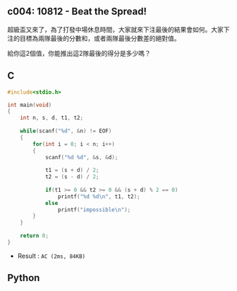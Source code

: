 ## c004: 10812 - Beat the Spread!
超級盃又來了，為了打發中場休息時間，大家就來下注最後的結果會如何。大家下注的目標為兩隊最後的分數和，或者兩隊最後分數差的絕對值。

給你這2個值，你能推出這2隊最後的得分是多少嗎？

## C
```C
#include<stdio.h>

int main(void)
{
	int n, s, d, t1, t2;
	
	while(scanf("%d", &n) != EOF)
	{
		for(int i = 0; i < n; i++)
		{
			scanf("%d %d", &s, &d);
			
			t1 = (s + d) / 2;
			t2 = (s - d) / 2;
			
			if(t1 >= 0 && t2 >= 0 && (s + d) % 2 == 0)
				printf("%d %d\n", t1, t2);
			else
				printf("impossible\n");
		}
	}
	
	return 0;
}
```
 * Result : `AC (2ms, 84KB)`

## Python
